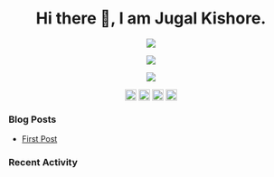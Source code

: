 <h1 align="center">Hi there 👋, I am Jugal Kishore.</h1>
<p align="center"><img src="https://komarev.com/ghpvc/?username=crazyuploader" /></p>
<p align="center"><img src="https://readme-stats.jugalkishore.me//api?username=crazyuploader" /></p>
<p align="center"><img src="https://quotes-github-readme.vercel.app/api?type=horizontal" /></p>
<p align="center">
    <a href="https://dev.to/crazyuploader" target="blank"><img align="center" src="https://cdn.jsdelivr.net/npm/simple-icons@3.0.1/icons/dev-dot-to.svg" alt="amruthpillai" height="20" width="20" /></a>
    <a href="https://twitter.com/crazyjugal" target="blank"><img align="center" src="https://cdn.jsdelivr.net/npm/simple-icons@3.0.1/icons/twitter.svg" alt="kingokings" height="20" width="20" /></a>
    <a href="https://linkedin.com/in/crazyuploader" target="blank"><img align="center" src="https://cdn.jsdelivr.net/npm/simple-icons@3.0.1/icons/linkedin.svg" alt="amruthpillai" height="20" width="20" /></a>
    <a href="https://facebook.com/profile.php?id=100051213879144" target="blank"><img align="center" src="https://cdn.jsdelivr.net/npm/simple-icons@3.0.1/icons/facebook.svg" alt="amruthpillai" height="20" width="20" /></a>
</p>

### Blog Posts
<!-- BLOG-POST-LIST:START -->
- [First Post](https://jugalkishore.me/posts/first-post/)
<!-- BLOG-POST-LIST:END -->

### Recent Activity

<!--START_SECTION:activity-->
<!--END_SECTION:activity-->


